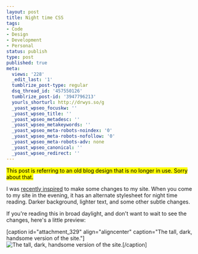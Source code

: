 ```yaml
---
layout: post
title: Night time CSS
tags:
- Code
- Design
- Development
- Personal
status: publish
type: post
published: true
meta:
  views: '228'
  _edit_last: '1'
  tumblrize_post-type: regular
  dsq_thread_id: '457550126'
  tumblrize_post-id: '3947796213'
  yourls_shorturl: http://drwys.so/g
  _yoast_wpseo_focuskw: ''
  _yoast_wpseo_title: ''
  _yoast_wpseo_metadesc: ''
  _yoast_wpseo_metakeywords: ''
  _yoast_wpseo_meta-robots-noindex: '0'
  _yoast_wpseo_meta-robots-nofollow: '0'
  _yoast_wpseo_meta-robots-adv: none
  _yoast_wpseo_canonical: ''
  _yoast_wpseo_redirect: ''
---
```

<mark>This post is referring to an old blog design that is no longer in use. Sorry about that.</mark>

I was <a href="http://chrisbowler.com/journal/alternate-css-files" target="_blank">recently inspired</a> to make some changes to my site. When you come to my site in the evening, it has an alternate stylesheet for night time reading. Darker background, lighter text, and some other subtle changes.

<!--more-->


If you're reading this in broad daylight, and don't want to wait to see the changes, here's a little preview:

[caption id="attachment_329" align="aligncenter" caption="The tall, dark, handsome version of the site."]<img class="size-full wp-image-329" title="Twilight CSS" src="http://daneden.me/wp-content/uploads/2011/03/Screen-shot-2011-03-18-at-22.33.46.png" alt="The tall, dark, handsome version of the site." />[/caption] 
